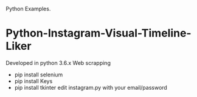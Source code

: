 Python Examples.

# Python-Instagram-Visual-Timeline-Liker
Developed in python 3.6.x
Web scrapping
- pip install selenium
- pip install Keys
- pip install tkinter
edit instagram.py with your email/password
